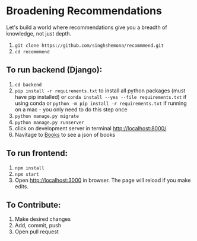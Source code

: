 # Broadening Recommendations

Let's build a world where recommendations give you a breadth of knowledge, not just depth.

1. `git clone https://github.com/singhshemona/recommmend.git`
2. `cd recommmend`

## To run backend (Django):
1. `cd backend`
2. `pip install -r requirements.txt` to install all python packages (must have pip installed) or `conda install --yes --file requirements.txt` if using conda or `python -m pip install -r requirements.txt` if running on a mac - you only need to do this step once
3. `python manage.py migrate`
4. `python manage.py runserver`
5. click on development server in terminal [http://localhost:8000/](http://localhost:8000)
6. Navitage to [Books](http://127.0.0.1:8000/api/books/) to see a json of books

## To run frontend:
1. `npm install`
2. `npm start`
3. Open [http://localhost:3000](http://localhost:3000) in browser. The page will reload if you make edits.

## To Contribute:
1. Make desired changes 
2. Add, commit, push
3. Open pull request